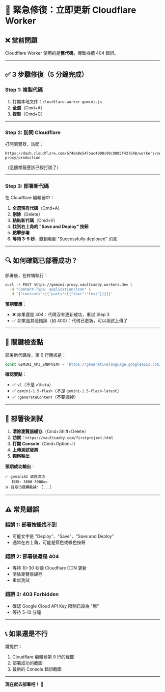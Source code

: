 # 🚨 **緊急修復：立即更新 Cloudflare Worker**

## ❌ **當前問題**
Cloudflare Worker 使用的是**舊代碼**，導致持續 404 錯誤。

---

## ✅ **3 步驟修復（5 分鐘完成）**

### **Step 1: 複製代碼**

1. 打開本地文件：`cloudflare-worker-gemini.js`
2. **全選**（Cmd+A）
3. **複製**（Cmd+C）

---

### **Step 2: 訪問 Cloudflare**

打開瀏覽器，訪問：
```
https://dash.cloudflare.com/6748a0e547bac4008c90c8005f437648/workers/services/edit/gemini-proxy/production
```

（這個標籤應該已經打開了）

---

### **Step 3: 部署新代碼**

在 Cloudflare 編輯器中：

1. **全選現有代碼**（Cmd+A）
2. **刪除**（Delete）
3. **粘貼新代碼**（Cmd+V）
4. **找到右上角的 "Save and Deploy" 按鈕**
5. **點擊部署**
6. **等待 3-5 秒**，直到看到 "Successfully deployed" 消息

---

## 🔍 **如何確認已部署成功？**

部署後，在終端執行：

```bash
curl -X POST https://gemini-proxy.vaultcaddy.workers.dev \
  -H "Content-Type: application/json" \
  -d '{"contents":[{"parts":[{"text":"test"}]}]}'
```

**預期響應**：
- ❌ 如果還是 404：代碼沒有更新成功，重試 Step 3
- ✅ 如果是其他錯誤（如 400）：代碼已更新，可以測試上傳了

---

## 📝 **關鍵檢查點**

部署新代碼後，第 9 行應該是：
```javascript
const GEMINI_API_ENDPOINT = 'https://generativelanguage.googleapis.com/v1/models/gemini-1.5-flash:generateContent';
```

**確認要點**：
- ✅ `v1`（不是 `v1beta`）
- ✅ `gemini-1.5-flash`（不是 `gemini-1.5-flash-latest`）
- ✅ `:generateContent`（不要漏掉）

---

## 🚀 **部署後測試**

1. **清除瀏覽器緩存**（Cmd+Shift+Delete）
2. **訪問**：`https://vaultcaddy.com/firstproject.html`
3. **打開 Console**（Cmd+Option+I）
4. **上傳測試發票**
5. **觀察輸出**

**預期成功輸出**：
```
✅ geminiAI 處理成功
   耗時: 3000-5000ms
📊 提取的發票數據: {...}
```

---

## ⚠️ **常見錯誤**

### **錯誤 1: 部署按鈕找不到**
- 可能文字是 "Deploy"、"Save"、"Save and Deploy"
- 通常在右上角，可能是藍色或綠色按鈕

### **錯誤 2: 部署後還是 404**
- 等待 10-30 秒讓 Cloudflare CDN 更新
- 清除瀏覽器緩存
- 重新測試

### **錯誤 3: 403 Forbidden**
- 確認 Google Cloud API Key 限制已設為 "無"
- 等待 5-10 分鐘

---

## 📞 **如果還是不行**

請提供：
1. Cloudflare 編輯器第 9 行的截圖
2. 部署成功的截圖
3. 最新的 Console 錯誤截圖

---

**現在就去部署吧！** 🚀
